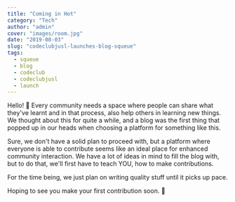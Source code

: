 ```yaml
---
title: "Coming in Hot"
category: "Tech"
author: "admin"
cover: "images/room.jpg"
date: "2019-08-03"
slug: "codeclubjusl-launches-blog-squeue"
tags:
  - squeue
  - blog
  - codeclub
  - codeclubjusl
  - launch
---
```


Hello! :wave:
Every community needs a space where people can share what they've learnt and in that process, also help others in learning new things.
We thought about this for quite a while, and a blog was the first thing that popped up in our heads when choosing a platform for something like this.

Sure, we don't have a solid plan to proceed with, but a platform where everyone is able to contribute seems like an ideal place for enhanced community interaction.
We have a lot of ideas in mind to fill the blog with, but to do that, we'll first have to teach YOU, how to make contributions.

For the time being, we just plan on writing quality stuff until it picks up pace.

Hoping to see you make your first contribution soon. :eyes:

